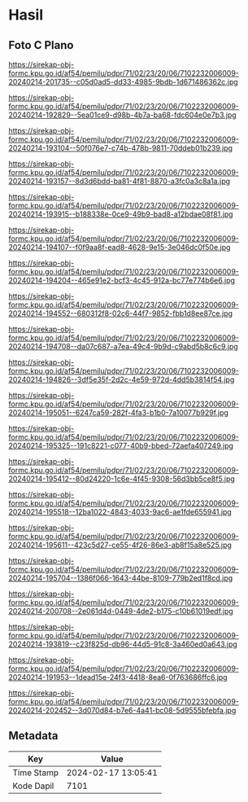 # Hasil

## Foto C Plano

https://sirekap-obj-formc.kpu.go.id/af54/pemilu/pdpr/71/02/23/20/06/7102232006009-20240214-201735--c05d0ad5-dd33-4985-9bdb-1d671486362c.jpg

https://sirekap-obj-formc.kpu.go.id/af54/pemilu/pdpr/71/02/23/20/06/7102232006009-20240214-192829--5ea01ce9-d98b-4b7a-ba68-fdc604e0e7b3.jpg

https://sirekap-obj-formc.kpu.go.id/af54/pemilu/pdpr/71/02/23/20/06/7102232006009-20240214-193104--50f076e7-c74b-478b-9811-70ddeb01b239.jpg

https://sirekap-obj-formc.kpu.go.id/af54/pemilu/pdpr/71/02/23/20/06/7102232006009-20240214-193157--8d3d6bdd-ba81-4f81-8870-a3fc0a3c8a1a.jpg

https://sirekap-obj-formc.kpu.go.id/af54/pemilu/pdpr/71/02/23/20/06/7102232006009-20240214-193915--b188338e-0ce9-49b9-bad8-a12bdae08f81.jpg

https://sirekap-obj-formc.kpu.go.id/af54/pemilu/pdpr/71/02/23/20/06/7102232006009-20240214-194107--f0f9aa8f-ead8-4628-9e15-3e046dc0f50e.jpg

https://sirekap-obj-formc.kpu.go.id/af54/pemilu/pdpr/71/02/23/20/06/7102232006009-20240214-194204--465e91e2-bcf3-4c45-912a-bc77e774b6e6.jpg

https://sirekap-obj-formc.kpu.go.id/af54/pemilu/pdpr/71/02/23/20/06/7102232006009-20240214-194552--680312f8-02c6-44f7-9852-fbb1d8ee87ce.jpg

https://sirekap-obj-formc.kpu.go.id/af54/pemilu/pdpr/71/02/23/20/06/7102232006009-20240214-194708--da07c687-a7ea-49c4-9b9d-c9abd5b8c6c9.jpg

https://sirekap-obj-formc.kpu.go.id/af54/pemilu/pdpr/71/02/23/20/06/7102232006009-20240214-194826--3df5e35f-2d2c-4e59-972d-4dd5b3814f54.jpg

https://sirekap-obj-formc.kpu.go.id/af54/pemilu/pdpr/71/02/23/20/06/7102232006009-20240214-195051--6247ca59-282f-4fa3-b1b0-7a10077b929f.jpg

https://sirekap-obj-formc.kpu.go.id/af54/pemilu/pdpr/71/02/23/20/06/7102232006009-20240214-195325--191c8221-c077-40b9-bbed-72aefa407249.jpg

https://sirekap-obj-formc.kpu.go.id/af54/pemilu/pdpr/71/02/23/20/06/7102232006009-20240214-195412--80d24220-1c6e-4f45-9308-56d3bb5ce8f5.jpg

https://sirekap-obj-formc.kpu.go.id/af54/pemilu/pdpr/71/02/23/20/06/7102232006009-20240214-195518--12ba1022-4843-4033-9ac6-ae1fde655941.jpg

https://sirekap-obj-formc.kpu.go.id/af54/pemilu/pdpr/71/02/23/20/06/7102232006009-20240214-195611--423c5d27-ce55-4f26-86e3-ab8f15a8e525.jpg

https://sirekap-obj-formc.kpu.go.id/af54/pemilu/pdpr/71/02/23/20/06/7102232006009-20240214-195704--1386f066-1643-44be-8109-779b2ed1f8cd.jpg

https://sirekap-obj-formc.kpu.go.id/af54/pemilu/pdpr/71/02/23/20/06/7102232006009-20240214-200708--2e061d4d-0449-4de2-b175-c10b61019edf.jpg

https://sirekap-obj-formc.kpu.go.id/af54/pemilu/pdpr/71/02/23/20/06/7102232006009-20240214-193819--c23f825d-db96-44d5-91c8-3a460ed0a643.jpg

https://sirekap-obj-formc.kpu.go.id/af54/pemilu/pdpr/71/02/23/20/06/7102232006009-20240214-191953--1dead15e-24f3-4418-8ea6-0f763686ffc6.jpg

https://sirekap-obj-formc.kpu.go.id/af54/pemilu/pdpr/71/02/23/20/06/7102232006009-20240214-202452--3d070d84-b7e6-4a41-bc08-5d9555bfebfa.jpg


## Metadata

| Key        | Value               |
| ---------- | ------------------- |
| Time Stamp | 2024-02-17 13:05:41 |
| Kode Dapil | 7101                |



